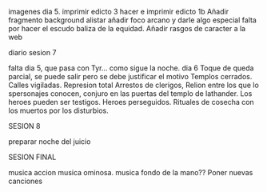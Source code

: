 
imagenes dia 5.
imprimir edicto 3
hacer e imprimir edicto 1b
Añadir fragmento background alistar
añadir foco arcano y darle algo especial
falta por hacer el escudo baliza de la equidad.
Añadir rasgos de caracter a la web

diario sesion 7

falta dia 5, que pasa con Tyr... como sigue la noche.
dia 6
Toque de queda parcial, se puede salir pero se debe justificar el motivo
Templos cerrados. 
Calles vigiladas.
Represion total
Arrestos de clerigos, Relion entre los que lo spersonajes conocen, conjuro en las puertas del templo de lathander. Los heroes pueden ser testigos.
Heroes perseguidos.
Rituales de cosecha con los muertos por los disturbios.

SESION 8

preparar noche del juicio

SESION FINAL

musica accion
musica ominosa.
musica fondo de la mano??
Poner nuevas canciones




